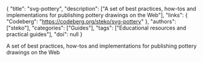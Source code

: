 {
  "title": "svg-pottery",
  "description": ["A set of best practices, how-tos and implementations for publishing pottery drawings on the Web"],
  "links": {
    "Codeberg": "https://codeberg.org/steko/svg-pottery"
  },
  "authors": ["steko"],
  "categories": ["Guides"],
  "tags": ["Educational resources and practical guides"],
  "doi": null
}

<!-- Generated by csv2md.R – do not edit by hand -->

A set of best practices, how-tos and implementations for publishing pottery drawings on the Web